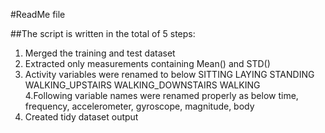 #ReadMe file

##The script is written in the total of 5 steps:
1. Merged the training and test dataset
2. Extracted only measurements containing Mean() and STD()
3. Activity variables were renamed to below
SITTING            LAYING             STANDING          
WALKING_UPSTAIRS   WALKING_DOWNSTAIRS WALKING           
4.Following variable names were renamed properly as below
time, frequency, accelerometer, gyroscope, magnitude, body
5. Created tidy dataset output
